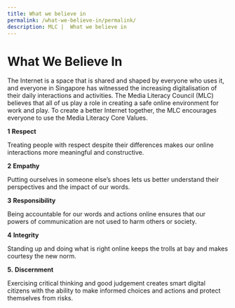 ```yaml
---
title: What we believe in
permalink: /what-we-believe-in/permalink/
description: MLC |  What we believe in
---
```

# What We Believe In

The Internet is a space that is shared and shaped by everyone who uses it, and everyone in Singapore has witnessed the increasing digitalisation of their daily interactions and activities. The Media Literacy Council (MLC) believes that all of us play a role in creating a safe online environment for work and play. To create a better Internet together, the MLC encourages everyone to use the Media Literacy Core Values. 


**1** **Respect**

Treating people with respect despite their differences makes our online interactions more meaningful and constructive.


**2** **Empathy**

Putting ourselves in someone else’s shoes lets us better understand their perspectives and the impact of our words.


**3** **Responsibility**

Being accountable for our words and actions online ensures that our powers of communication are not used to harm others or society.


**4** **Integrity**

Standing up and doing what is right online keeps the trolls at bay and makes courtesy the new norm.


**5.** **Discernment**

Exercising critical thinking and good judgement creates smart digital citizens with the ability to make informed choices and actions and protect themselves from risks.